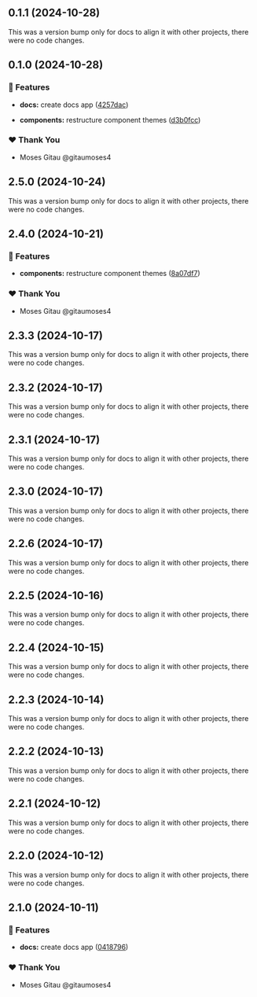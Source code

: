 ## 0.1.1 (2024-10-28)

This was a version bump only for docs to align it with other projects, there were no code changes.

## 0.1.0 (2024-10-28)


### 🚀 Features

- **docs:** create docs app ([4257dac](https://github.com/myraui-org/myraui/commit/4257dac))

- **components:** restructure component themes ([d3b0fcc](https://github.com/myraui-org/myraui/commit/d3b0fcc))


### ❤️  Thank You

- Moses Gitau @gitaumoses4

## 2.5.0 (2024-10-24)

This was a version bump only for docs to align it with other projects, there were no code changes.

## 2.4.0 (2024-10-21)


### 🚀 Features

- **components:** restructure component themes ([8a07df7](https://github.com/myraui-org/myraui/commit/8a07df7))


### ❤️  Thank You

- Moses Gitau @gitaumoses4

## 2.3.3 (2024-10-17)

This was a version bump only for docs to align it with other projects, there were no code changes.

## 2.3.2 (2024-10-17)

This was a version bump only for docs to align it with other projects, there were no code changes.

## 2.3.1 (2024-10-17)

This was a version bump only for docs to align it with other projects, there were no code changes.

## 2.3.0 (2024-10-17)

This was a version bump only for docs to align it with other projects, there were no code changes.

## 2.2.6 (2024-10-17)

This was a version bump only for docs to align it with other projects, there were no code changes.

## 2.2.5 (2024-10-16)

This was a version bump only for docs to align it with other projects, there were no code changes.

## 2.2.4 (2024-10-15)

This was a version bump only for docs to align it with other projects, there were no code changes.

## 2.2.3 (2024-10-14)

This was a version bump only for docs to align it with other projects, there were no code changes.

## 2.2.2 (2024-10-13)

This was a version bump only for docs to align it with other projects, there were no code changes.

## 2.2.1 (2024-10-12)

This was a version bump only for docs to align it with other projects, there were no code changes.

## 2.2.0 (2024-10-12)

This was a version bump only for docs to align it with other projects, there were no code changes.

## 2.1.0 (2024-10-11)


### 🚀 Features

- **docs:** create docs app ([0418796](https://github.com/myraui-org/myraui/commit/0418796))


### ❤️  Thank You

- Moses Gitau @gitaumoses4

